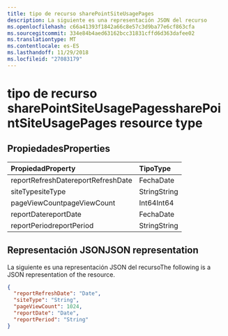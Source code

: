```yaml
---
title: tipo de recurso sharePointSiteUsagePages
description: La siguiente es una representación JSON del recurso
ms.openlocfilehash: c66a41393f1842a66c8e57c3d9ba77e6cf863cfa
ms.sourcegitcommit: 334e84b4aed63162bcc31831cffd6d363dafee02
ms.translationtype: MT
ms.contentlocale: es-ES
ms.lasthandoff: 11/29/2018
ms.locfileid: "27083179"
---
```

# <a name="sharepointsiteusagepages-resource-type"></a><span data-ttu-id="c1a78-103">tipo de recurso sharePointSiteUsagePages</span><span class="sxs-lookup"><span data-stu-id="c1a78-103">sharePointSiteUsagePages resource type</span></span>

## <a name="properties"></a><span data-ttu-id="c1a78-104">Propiedades</span><span class="sxs-lookup"><span data-stu-id="c1a78-104">Properties</span></span>

| <span data-ttu-id="c1a78-105">Propiedad</span><span class="sxs-lookup"><span data-stu-id="c1a78-105">Property</span></span>          | <span data-ttu-id="c1a78-106">Tipo</span><span class="sxs-lookup"><span data-stu-id="c1a78-106">Type</span></span>   |
| :---------------- | :----- |
| <span data-ttu-id="c1a78-107">reportRefreshDate</span><span class="sxs-lookup"><span data-stu-id="c1a78-107">reportRefreshDate</span></span> | <span data-ttu-id="c1a78-108">Fecha</span><span class="sxs-lookup"><span data-stu-id="c1a78-108">Date</span></span>   |
| <span data-ttu-id="c1a78-109">siteType</span><span class="sxs-lookup"><span data-stu-id="c1a78-109">siteType</span></span>          | <span data-ttu-id="c1a78-110">String</span><span class="sxs-lookup"><span data-stu-id="c1a78-110">String</span></span> |
| <span data-ttu-id="c1a78-111">pageViewCount</span><span class="sxs-lookup"><span data-stu-id="c1a78-111">pageViewCount</span></span>     | <span data-ttu-id="c1a78-112">Int64</span><span class="sxs-lookup"><span data-stu-id="c1a78-112">Int64</span></span>  |
| <span data-ttu-id="c1a78-113">reportDate</span><span class="sxs-lookup"><span data-stu-id="c1a78-113">reportDate</span></span>        | <span data-ttu-id="c1a78-114">Fecha</span><span class="sxs-lookup"><span data-stu-id="c1a78-114">Date</span></span>   |
| <span data-ttu-id="c1a78-115">reportPeriod</span><span class="sxs-lookup"><span data-stu-id="c1a78-115">reportPeriod</span></span>      | <span data-ttu-id="c1a78-116">String</span><span class="sxs-lookup"><span data-stu-id="c1a78-116">String</span></span> |

## <a name="json-representation"></a><span data-ttu-id="c1a78-117">Representación JSON</span><span class="sxs-lookup"><span data-stu-id="c1a78-117">JSON representation</span></span>

<span data-ttu-id="c1a78-118">La siguiente es una representación JSON del recurso</span><span class="sxs-lookup"><span data-stu-id="c1a78-118">The following is a JSON representation of the resource.</span></span>

<!-- {
  "blockType": "resource",
  "@odata.type": "microsoft.graph.sharePointSiteUsagePages"
} -->

```json
{
  "reportRefreshDate": "Date", 
  "siteType": "String", 
  "pageViewCount": 1024, 
  "reportDate": "Date", 
  "reportPeriod": "String"
}
```
